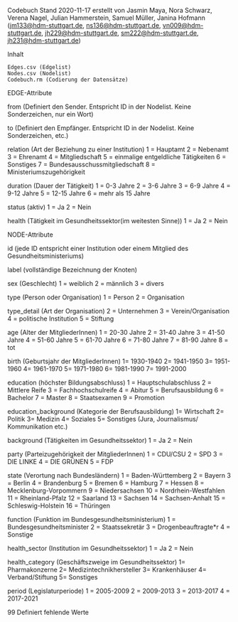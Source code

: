 Codebuch Stand 2020-11-17
erstellt von Jasmin Maya, Nora Schwarz, Verena Nagel, Julian Hammerstein, Samuel Müller, Janina Hofmann
(jm133@hdm-stuttgart.de, ns136@hdm-stuttgart.de, vn009@hdm-stuttgart.de, jh229@hdm-stuttgart.de, sm222@hdm-stuttgart.de, jh231@hdm-stuttgart.de)

Inhalt

    Edges.csv (Edgelist)
    Nodes.csv (Nodelist)
    Codebuch.rm (Codierung der Datensätze)

EDGE-Attribute

from
(Definiert den Sender. Entspricht ID in der Nodelist. Keine Sonderzeichen, nur ein Wort)

to
(Definiert den Empfänger. Entspricht ID in der Nodelist. Keine Sonderzeichen, etc.)


relation 
(Art der Beziehung zu einer Institution)
1 = Hauptamt
2 = Nebenamt
3 = Ehrenamt
4 = Mitgliedschaft
5 = einmalige entgeldliche Tätigkeiten
6 = Sonstiges
7 = Bundesausschussmitgliedschaft
8 = Ministeriumszugehörigkeit

duration
(Dauer der Tätigkeit)
1 = 0-3 Jahre
2 = 3-6 Jahre
3 = 6-9 Jahre
4 = 9-12 Jahre
5 = 12-15 Jahre
6 = mehr als 15 Jahre

status 
(aktiv)
1 = Ja
2 = Nein

health
(Tätigkeit im Gesundheitssektor(im weitesten Sinne))
1 = Ja
2 = Nein


NODE-Attribute

id
(jede ID entspricht einer Institution oder einem Mitglied des Gesundheitsministeriums)

label
(vollständige Bezeichnung der Knoten)

sex
(Geschlecht)
1 = weiblich
2 = männlich
3 = divers

type
(Person oder Organisation)
1 = Person
2 = Organisation


type_detail
(Art der Organisation)
2 = Unternehmen
3 = Verein/Organisation
4 = politische Institution
5 = Stiftung

age
(Alter der MitgliederInnen)
1 = 20-30 Jahre
2 = 31-40 Jahre
3 = 41-50 Jahre
4 = 51-60 Jahre
5 = 61-70 Jahre
6 = 71-80 Jahre
7 = 81-90 Jahre
8 = tot

birth
(Geburtsjahr der MitgliederInnen)
1= 1930-1940 
2= 1941-1950 
3= 1951-1960 
4= 1961-1970 
5= 1971-1980 
6= 1981-1990 
7= 1991-2000

education
(höchster Bildungsabschluss)
1 = Hauptschulabschluss
2 = Mittlere Reife
3 = Fachhochschulreife
4 = Abitur
5 = Berufsausbildung
6 = Bachelor
7 = Master
8 = Staatsexamen
9 = Promotion

education_background
(Kategorie der Berufsausbildung)
1= Wirtschaft 
2= Politik 
3= Medizin 
4= Soziales 
5= Sonstiges (Jura, Journalismus/ Kommunikation etc.)

background
(Tätigkeiten im Gesundheitssektor)
1 = Ja
2 = Nein

party
(Parteizugehörigkeit der MitgliederInnen)
1 = CDU/CSU
2 = SPD
3 = DIE LINKE
4 = DIE GRÜNEN
5 = FDP

state
(Verortung nach Bundesländern)
1 = Baden-Württemberg
2 = Bayern
3 = Berlin
4 = Brandenburg
5 = Bremen
6 = Hamburg
7 = Hessen
8 = Mecklenburg-Vorpommern
9 = Niedersachsen
10 = Nordrhein-Westfahlen 
11 = Rheinland-Pfalz
12 = Saarland 
13 = Sachsen
14 = Sachsen-Anhalt
15 = Schleswig-Holstein
16 = Thüringen

function
(Funktion im Bundesgesundheitsministerium)
1 = Bundesgesundheitsminister
2 = Staatssekretär
3 = Drogenbeauftragte*r
4 = Sonstige

health_sector
(Institution im Gesundheitssektor)
1 = Ja
2 = Nein

health_category
(Geschäftszweige im Gesundheitssektor) 
1= Pharmakonzerne 
2= Medizintechnikhersteller 
3= Krankenhäuser 
4= Verband/Stiftung 
5= Sonstiges

period
(Legislaturperiode)
1 = 2005-2009
2 = 2009-2013
3 = 2013-2017
4 = 2017-2021

99 Definiert fehlende Werte
